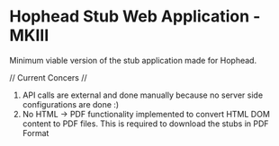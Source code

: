 # Hophead Stub Web Application - MKIII

Minimum viable version of the stub application made for Hophead.


// Current Concers //
1. API calls are external and done manually because no server side configurations are done :)
2. No HTML -> PDF functionality implemented to convert HTML DOM content to PDF files. This is required to download the stubs in PDF Format
